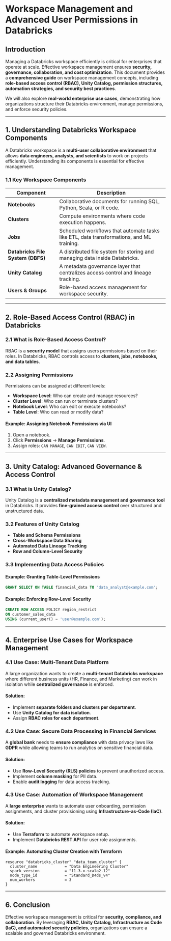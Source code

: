 # Workspace Management and Advanced User Permissions in Databricks

## **Introduction**

Managing a Databricks workspace efficiently is critical for enterprises that operate at scale. Effective workspace management ensures **security, governance, collaboration, and cost optimization**. This document provides a **comprehensive guide** on workspace management concepts, including **role-based access control (RBAC), Unity Catalog, permission structures, automation strategies, and security best practices**.

We will also explore **real-world enterprise use cases**, demonstrating how organizations structure their Databricks environment, manage permissions, and enforce security policies.

---

## **1. Understanding Databricks Workspace Components**
A Databricks workspace is a **multi-user collaborative environment** that allows **data engineers, analysts, and scientists** to work on projects efficiently. Understanding its components is essential for effective management.

### **1.1 Key Workspace Components**
| Component | Description |
|-----------|-------------|
| **Notebooks** | Collaborative documents for running SQL, Python, Scala, or R code. |
| **Clusters** | Compute environments where code execution happens. |
| **Jobs** | Scheduled workflows that automate tasks like ETL, data transformations, and ML training. |
| **Databricks File System (DBFS)** | A distributed file system for storing and managing data inside Databricks. |
| **Unity Catalog** | A metadata governance layer that centralizes access control and lineage tracking. |
| **Users & Groups** | Role-based access management for workspace security. |

---

## **2. Role-Based Access Control (RBAC) in Databricks**
### **2.1 What is Role-Based Access Control?**
RBAC is a **security model** that assigns users permissions based on their roles. In Databricks, RBAC controls access to **clusters, jobs, notebooks, and data tables**.

### **2.2 Assigning Permissions**
Permissions can be assigned at different levels:
- **Workspace Level**: Who can create and manage resources?
- **Cluster Level**: Who can run or terminate clusters?
- **Notebook Level**: Who can edit or execute notebooks?
- **Table Level**: Who can read or modify data?

#### **Example: Assigning Notebook Permissions via UI**
1. Open a notebook.
2. Click **Permissions** → **Manage Permissions**.
3. Assign roles: `CAN MANAGE`, `CAN EDIT`, `CAN VIEW`.

---

## **3. Unity Catalog: Advanced Governance & Access Control**
### **3.1 What is Unity Catalog?**
Unity Catalog is a **centralized metadata management and governance tool** in Databricks. It provides **fine-grained access control** over structured and unstructured data.

### **3.2 Features of Unity Catalog**
- **Table and Schema Permissions**
- **Cross-Workspace Data Sharing**
- **Automated Data Lineage Tracking**
- **Row and Column-Level Security**

### **3.3 Implementing Data Access Policies**
#### **Example: Granting Table-Level Permissions**
```sql
GRANT SELECT ON TABLE financial_data TO 'data_analyst@example.com';
```

#### **Example: Enforcing Row-Level Security**
```sql
CREATE ROW ACCESS POLICY region_restrict
ON customer_sales_data
USING (current_user() = 'user@example.com');
```

---

## **4. Enterprise Use Cases for Workspace Management**
### **4.1 Use Case: Multi-Tenant Data Platform**
A large organization wants to create a **multi-tenant Databricks workspace** where different business units (HR, Finance, and Marketing) can work in isolation while **centralized governance** is enforced.

#### **Solution:**
- Implement **separate folders and clusters per department**.
- Use **Unity Catalog for data isolation**.
- Assign **RBAC roles for each department**.

### **4.2 Use Case: Secure Data Processing in Financial Services**
A **global bank** needs to **ensure compliance** with data privacy laws like **GDPR** while allowing teams to run analytics on sensitive financial data.

#### **Solution:**
- Use **Row-Level Security (RLS) policies** to prevent unauthorized access.
- Implement **column masking** for PII data.
- Enable **audit logging** for data access tracking.

### **4.3 Use Case: Automation of Workspace Management**
A **large enterprise** wants to automate user onboarding, permission assignments, and cluster provisioning using **Infrastructure-as-Code (IaC)**.

#### **Solution:**
- Use **Terraform** to automate workspace setup.
- Implement **Databricks REST API** for user role assignments.

#### **Example: Automating Cluster Creation with Terraform**
```hcl
resource "databricks_cluster" "data_team_cluster" {
  cluster_name            = "Data Engineering Cluster"
  spark_version           = "11.3.x-scala2.12"
  node_type_id            = "Standard_D4ds_v4"
  num_workers             = 3
}
```

---

## **6. Conclusion**
Effective workspace management is critical for **security, compliance, and collaboration**. By leveraging **RBAC, Unity Catalog, Infrastructure as Code (IaC), and automated security policies**, organizations can ensure a scalable and governed Databricks environment.